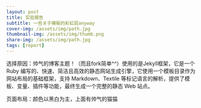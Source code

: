 ```yaml
---
layout: post
title: 实验报告
subtitle: 一些关于模板的彩虹屁anyway
cover-img: /assets/img/path.jpg
thumbnail-img: /assets/img/thumb.png
share-img: /assets/img/path.jpg
tags: [report]
---
```


选择原因：帅气的博客主题！（而且fork简单^^）使用的是Jekyll框架，它是一个 Ruby 编写的、快速、简洁且高效的静态网站生成引擎，它使用一个模板目录作为网站布局的基础框架，支持 Markdown、Textile 等标记语言的解析，提供了模板、变量、插件等功能，最终生成一个完整的静态 Web 站点。

页面布局：颜色以黑白为主，上面有帅气的猫猫
